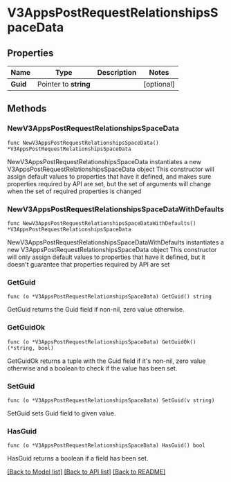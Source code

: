 # V3AppsPostRequestRelationshipsSpaceData

## Properties

Name | Type | Description | Notes
------------ | ------------- | ------------- | -------------
**Guid** | Pointer to **string** |  | [optional] 

## Methods

### NewV3AppsPostRequestRelationshipsSpaceData

`func NewV3AppsPostRequestRelationshipsSpaceData() *V3AppsPostRequestRelationshipsSpaceData`

NewV3AppsPostRequestRelationshipsSpaceData instantiates a new V3AppsPostRequestRelationshipsSpaceData object
This constructor will assign default values to properties that have it defined,
and makes sure properties required by API are set, but the set of arguments
will change when the set of required properties is changed

### NewV3AppsPostRequestRelationshipsSpaceDataWithDefaults

`func NewV3AppsPostRequestRelationshipsSpaceDataWithDefaults() *V3AppsPostRequestRelationshipsSpaceData`

NewV3AppsPostRequestRelationshipsSpaceDataWithDefaults instantiates a new V3AppsPostRequestRelationshipsSpaceData object
This constructor will only assign default values to properties that have it defined,
but it doesn't guarantee that properties required by API are set

### GetGuid

`func (o *V3AppsPostRequestRelationshipsSpaceData) GetGuid() string`

GetGuid returns the Guid field if non-nil, zero value otherwise.

### GetGuidOk

`func (o *V3AppsPostRequestRelationshipsSpaceData) GetGuidOk() (*string, bool)`

GetGuidOk returns a tuple with the Guid field if it's non-nil, zero value otherwise
and a boolean to check if the value has been set.

### SetGuid

`func (o *V3AppsPostRequestRelationshipsSpaceData) SetGuid(v string)`

SetGuid sets Guid field to given value.

### HasGuid

`func (o *V3AppsPostRequestRelationshipsSpaceData) HasGuid() bool`

HasGuid returns a boolean if a field has been set.


[[Back to Model list]](../README.md#documentation-for-models) [[Back to API list]](../README.md#documentation-for-api-endpoints) [[Back to README]](../README.md)


